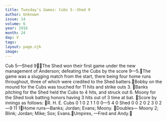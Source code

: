 ```yaml
---
title: Tuesday’s Games: Cubs 5--Shed 9
author: Unknown
issue: 14
volume: 6
year: 1916
month: 24
day: V
tags:
layout: page.njk
image:
---
```

Cub 5—Shed 9The Shed won their first game under the new management of Anderson; defeating the Cubs by the score 9—5.The game was a slugging match from the start, there being four home runs throughout, three of which were credited to the Shed batters.Bobby on the mound for the Cubs was touched for 11 hits and strike outs 3. Banks pitching for the Shed held the Cubs to 4 hits, and struck out 6. Moony for the Shed took batting honors having 3 hits out of 3 time at bat. Score by innings as follows: R. H. E. Cubs 0 1 0 2 1 1 0 0—5 4 0 Shed 0 0 2 0 2 3 0 2—9 11 1Home runs—Banks; Jordan; Evans; Moony. Doubles— Moony 2; Blink; Jordan; Mike; Sox; Evans.Umpires, —Fred and Andy.
